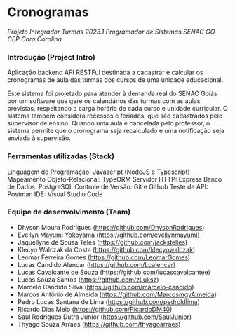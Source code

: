 # Cronogramas
*Projeto Integrador Turmas 2023.1 Programador de Sistemas SENAC GO CEP Cora Coralina*

### Introdução (Project Intro)
Aplicação backend API RESTFul destinada a cadastrar e calcular os cronogramas de aula das turmas dos cursos de uma unidade educacional. 

Este sistema foi projetado para atender à demanda real do SENAC Goiás por um software que gere os calendários das turmas com as aulas previstas, respeitando a carga horária de cada curso e unidade curricular. O sistema também considera recessos e feriados, que são cadastrados pelo supervisor de ensino. Quando uma aula é cancelada pelo professor, o sistema permite que o cronograma seja recalculado e uma notificação seja enviada à supervisão. 

### Ferramentas utilizadas (Stack)
Linguagem de Programação: Javascript (NodeJS e Typescript)
Mapeamento Objeto-Relacional: TypeORM
Servidor HTTP: Express
Banco de Dados: PostgreSQL
Controle de Versão: Git e Github
Teste de API: Postman
IDE: Visual Studio Code

### Equipe de desenvolvimento (Team)
- Dhyson Moura Rodrigues (https://github.com/DhysonRodrigues)
- Evellyn Mayumi Yokoyama (https://github.com/evellynmayumi)
- Jaquellyne de Sousa Teles (https://github.com/jackstelles)
- Klecyo Walczak da Costa (https://github.com/klecyowalczak)
- Leomar Ferreira Gomes (https://github.com/LeomarGomes)
- Lucas Candido Alencar (https://github.com/Lcalencar)
- Lucas Cavalcante de Souza (https://github.com/lucascavalcantee)
- Lucas Souza Santos (https://github.com/zLuksz)
- Marcelo Cândido Silva (https://github.com/marcelo-candido)
- Marcos Antônio de Almeida (https://github.com/MarcosmgyAlmeida)
- Pedro Lucas Santana de Lima (https://github.com/pedroldlima)
- Ricardo Dias Melo (https://github.com/RicardoDM40)
- Saul Rodrigues Dutra Junior (https://github.com/SaulJunior)
- Thyago Souza Arraes (https://github.com/thyagoarraes)
